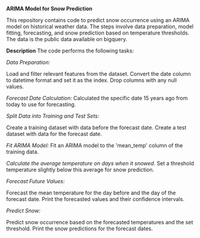 **ARIMA Model for Snow Prediction**

This repository contains code to predict snow occurrence using an ARIMA model on historical weather data. 
The steps involve data preparation, model fitting, forecasting, and snow prediction based on temperature thresholds.
The data is the public data available on bigquery.

**Description**
The code performs the following tasks:

*Data Preparation:*

Load and filter relevant features from the dataset.
Convert the date column to datetime format and set it as the index.
Drop columns with any null values.


*Forecast Date Calculation:*
Calculated the specific date 15 years ago from today to use for forecasting.


*Split Data into Training and Test Sets:*

Create a training dataset with data before the forecast date.
Create a test dataset with data for the forecast date.


*Fit ARIMA Model:*
Fit an ARIMA model to the 'mean_temp' column of the training data.


*Calculate the average temperature on days when it snowed.*
Set a threshold temperature slightly below this average for snow prediction.

*Forecast Future Values:*

Forecast the mean temperature for the day before and the day of the forecast date.
Print the forecasted values and their confidence intervals.

*Predict Snow:*

Predict snow occurrence based on the forecasted temperatures and the set threshold.
Print the snow predictions for the forecast dates.
